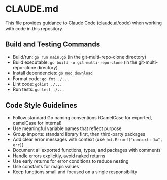 # CLAUDE.md

This file provides guidance to Claude Code (claude.ai/code) when working with code in this repository.

## Build and Testing Commands
- Build/run: `go run main.go` (in the git-multi-repo-clone directory)
- Build executable: `go build -o git-multi-repo-clone` (in the git-multi-repo-clone directory)
- Install dependencies: `go mod download`
- Format code: `go fmt ./...`
- Lint code: `golint ./...`
- Run tests: `go test ./...`

## Code Style Guidelines
- Follow standard Go naming conventions (CamelCase for exported, camelCase for internal)
- Use meaningful variable names that reflect purpose
- Group imports: standard library first, then third-party packages
- Add clear error messages with context (use `fmt.Errorf("context: %w", err)`)
- Document all exported functions, types, and packages with comments
- Handle errors explicitly, avoid naked returns
- Use early returns for error conditions to reduce nesting
- Use constants for magic values
- Keep functions small and focused on a single responsibility
